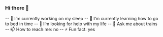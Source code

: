 ### Hi there 👋




-- 🔭 I’m currently working on my sleep
-- 🌱 I’m currently learning how to go to bed in time
-- 🤔 I’m looking for help with my life
-- 💬 Ask me about trains
-- 📫 How to reach me: no
-- ⚡ Fun fact: yes


